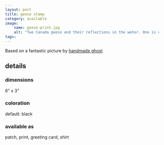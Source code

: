 ```yaml
---
layout: post
title: geese stamp
category: available
image: 
    name: geese-print.jpg
    alt: "Two Canada geese and their reflections in the water. One is calmly swimming away, while the over leans over and HONKS!"
tags:
---
```


Based on a fantastic picture by [handmade ghost](https://mstdn.games/@handmade_ghost)

## details

### dimensions

6" x 3"

### coloration

default: black

### available as

patch, print, greeting card, shirt
